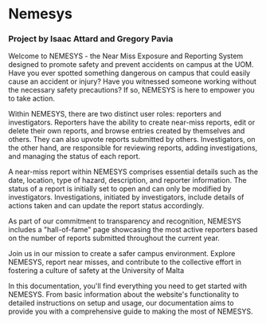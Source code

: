 # Nemesys 
### Project by Isaac Attard and Gregory Pavia

Welcome to NEMESYS - the Near Miss Exposure and Reporting System designed to promote safety and prevent accidents on campus at the UOM. Have you ever spotted something dangerous on campus that could easily cause an accident or injury? Have you witnessed someone working without the necessary safety precautions? If so, NEMESYS is here to empower you to take action.

Within NEMESYS, there are two distinct user roles: reporters and investigators. Reporters have the ability to create near-miss reports, edit or delete their own reports, and browse entries created by themselves and others. They can also upvote reports submitted by others. Investigators, on the other hand, are responsible for reviewing reports, adding investigations, and managing the status of each report.

A near-miss report within NEMESYS comprises essential details such as the date, location, type of hazard, description, and reporter information. The status of a report is initially set to open and can only be modified by investigators. Investigations, initiated by investigators, include details of actions taken and can update the report status accordingly.

As part of our commitment to transparency and recognition, NEMESYS includes a "hall-of-fame" page showcasing the most active reporters based on the number of reports submitted throughout the current year.

Join us in our mission to create a safer campus environment. Explore NEMESYS, report near misses, and contribute to the collective effort in fostering a culture of safety at the University of Malta

In this documentation, you'll find everything you need to get started with NEMESYS. From basic information about the website's functionality to detailed instructions on setup and usage, our documentation aims to provide you with a comprehensive guide to making the most of NEMESYS. 
